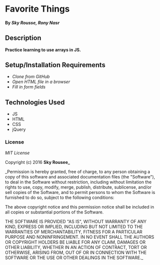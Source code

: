 # Favorite Things

#### By _**Sky Rousse, Rony Nasr**_

## Description

__Practice learning to use arrays in JS.__

## Setup/Installation Requirements

* _Clone from GitHub_
* _Open HTML file in a browser_
* _Fill in form fields_

## Technologies Used

* JS
* HTML
* CSS
* jQuery

### License

*MIT License*

Copyright (c) 2016 **Sky Rousee_**

_Permission is hereby granted, free of charge, to any person obtaining a copy
of this software and associated documentation files (the "Software"), to deal
in the Software without restriction, including without limitation the rights
to use, copy, modify, merge, publish, distribute, sublicense, and/or sell
copies of the Software, and to permit persons to whom the Software is
furnished to do so, subject to the following conditions:

The above copyright notice and this permission notice shall be included in all
copies or substantial portions of the Software.

THE SOFTWARE IS PROVIDED "AS IS", WITHOUT WARRANTY OF ANY KIND, EXPRESS OR
IMPLIED, INCLUDING BUT NOT LIMITED TO THE WARRANTIES OF MERCHANTABILITY,
FITNESS FOR A PARTICULAR PURPOSE AND NONINFRINGEMENT. IN NO EVENT SHALL THE
AUTHORS OR COPYRIGHT HOLDERS BE LIABLE FOR ANY CLAIM, DAMAGES OR OTHER
LIABILITY, WHETHER IN AN ACTION OF CONTRACT, TORT OR OTHERWISE, ARISING FROM,
OUT OF OR IN CONNECTION WITH THE SOFTWARE OR THE USE OR OTHER DEALINGS IN THE
SOFTWARE._
